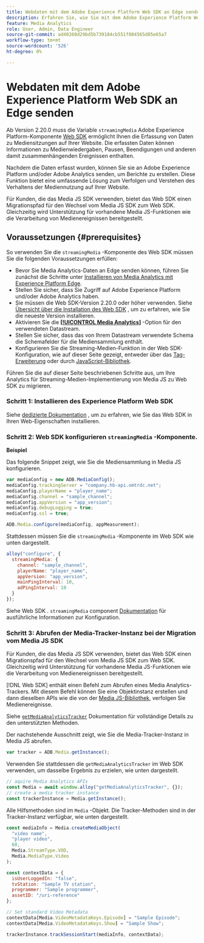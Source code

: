 ```yaml
---
title: Webdaten mit dem Adobe Experience Platform Web SDK an Edge senden
description: Erfahren Sie, wie Sie mit dem Adobe Experience Platform Web SDK Adobe Streaming Media-Daten an Experience Platform Edge senden.
feature: Media Analytics
role: User, Admin, Data Engineer
source-git-commit: ad40260d29bd5b739184cb551f084565d05e65a7
workflow-type: tm+mt
source-wordcount: '526'
ht-degree: 0%

---
```


# Webdaten mit dem Adobe Experience Platform Web SDK an Edge senden

Ab Version 2.20.0 muss die Variable `streamingMedia` Adobe Experience Platform-Komponente [Web SDK](https://experienceleague.adobe.com/en/docs/experience-platform/web-sdk/home) ermöglicht Ihnen die Erfassung von Daten zu Mediensitzungen auf Ihrer Website. Die erfassten Daten können Informationen zu Medienwiedergaben, Pausen, Beendigungen und anderen damit zusammenhängenden Ereignissen enthalten.

Nachdem die Daten erfasst wurden, können Sie sie an Adobe Experience Platform und/oder Adobe Analytics senden, um Berichte zu erstellen. Diese Funktion bietet eine umfassende Lösung zum Verfolgen und Verstehen des Verhaltens der Mediennutzung auf Ihrer Website.

Für Kunden, die das Media JS SDK verwenden, bietet das Web SDK einen Migrationspfad für den Wechsel vom Media JS SDK zum Web SDK. Gleichzeitig wird Unterstützung für vorhandene Media JS-Funktionen wie die Verarbeitung von Medienereignissen bereitgestellt.

## Voraussetzungen {#prerequisites}

So verwenden Sie die `streamingMedia` -Komponente des Web SDK müssen Sie die folgenden Voraussetzungen erfüllen:

* Bevor Sie Media Analytics-Daten an Edge senden können, führen Sie zunächst die Schritte unter [Installieren von Media Analytics mit Experience Platform Edge](/help/implementation/edge/implementation-edge.md).
* Stellen Sie sicher, dass Sie Zugriff auf Adobe Experience Platform und/oder Adobe Analytics haben.
* Sie müssen die Web SDK-Version 2.20.0 oder höher verwenden. Siehe [Übersicht über die Installation des Web SDK](https://experienceleague.adobe.com/en/docs/experience-platform/web-sdk/install/overview) , um zu erfahren, wie Sie die neueste Version installieren.
* Aktivieren Sie die **[[!UICONTROL Media Analytics]](https://experienceleague.adobe.com/en/docs/experience-platform/datastreams/configure)** -Option für den verwendeten Datastream.
* Stellen Sie sicher, dass das von Ihrem Datastream verwendete Schema die Schemafelder für die Mediensammlung enthält.
* Konfigurieren Sie die Streaming-Medien-Funktion in der Web SDK-Konfiguration, wie auf dieser Seite gezeigt, entweder über das [Tag-Erweiterung](#tag-extension) oder durch [JavaScript-Bibliothek](#library).

Führen Sie die auf dieser Seite beschriebenen Schritte aus, um Ihre Analytics für Streaming-Medien-Implementierung von Media JS zu Web SDK zu migrieren.

### Schritt 1: Installieren des Experience Platform Web SDK

Siehe [dedizierte Dokumentation](https://experienceleague.adobe.com/en/docs/experience-platform/web-sdk/install/overview) , um zu erfahren, wie Sie das Web SDK in Ihren Web-Eigenschaften installieren.

### Schritt 2: Web SDK konfigurieren `streamingMedia` -Komponente.

**Beispiel**

Das folgende Snippet zeigt, wie Sie die Mediensammlung in Media JS konfigurieren.

```javascript
var mediaConfig = new ADB.MediaConfig();
mediaConfig.trackingServer = "company.hb-api.omtrdc.net";
mediaConfig.playerName = "player_name";
mediaConfig.channel = "sample_channel";
mediaConfig.appVersion = "app_version";
mediaConfig.debugLogging = true;
mediaConfig.ssl = true;

ADB.Media.configure(mediaConfig, appMeasurement);
```

Stattdessen müssen Sie die `streamingMedia` -Komponente im Web SDK wie unten dargestellt.

```js
alloy("configure", {
  streamingMedia: {
    channel: "sample_channel",
    playerName: "player_name",
    appVersion: "app_version",
    mainPingInterval: 10,
    adPingInterval: 10
  }
});
```

Siehe Web SDK . `streamingMedia` component [Dokumentation](https://experienceleague.adobe.com/en/docs/experience-platform/web-sdk/commands/configure/streamingmedia) für ausführliche Informationen zur Konfiguration.

### Schritt 3: Abrufen der Media-Tracker-Instanz bei der Migration vom Media JS SDK

Für Kunden, die das Media JS SDK verwenden, bietet das Web SDK einen Migrationspfad für den Wechsel vom Media JS SDK zum Web SDK. Gleichzeitig wird Unterstützung für vorhandene Media JS-Funktionen wie die Verarbeitung von Medienereignissen bereitgestellt.

[!DNL Web SDK] enthält einen Befehl zum Abrufen eines Media Analytics-Trackers. Mit diesem Befehl können Sie eine Objektinstanz erstellen und dann dieselben APIs wie die von der [Media JS-Bibliothek](https://adobe-marketing-cloud.github.io/media-sdks/reference/javascript_3x/APIReference.html), verfolgen Sie Medienereignisse.

Siehe [`getMediaAnalyticsTracker`](https://experienceleague.adobe.com/en/docs/experience-platform/web-sdk/commands/getmediaanalyticstracker) Dokumentation für vollständige Details zu den unterstützten Methoden.

Der nachstehende Ausschnitt zeigt, wie Sie die Media-Tracker-Instanz in Media JS abrufen.

```javascript
var tracker = ADB.Media.getInstance();
```

Verwenden Sie stattdessen die `getMediaAnalyticsTracker` im Web SDK verwenden, um dasselbe Ergebnis zu erzielen, wie unten dargestellt.

```js
// aquire Media Analytics APIs
const Media = await window.alloy("getMediaAnalyticsTracker", {});
// create a media tracker instance
const trackerInstance = Media.getInstance();
```

Alle Hilfsmethoden sind im `Media` -Objekt. Die Tracker-Methoden sind in der Tracker-Instanz verfügbar, wie unten dargestellt.

```js
const mediaInfo = Media.createMediaObject(
  "video name",
  "player video",
  60,
  Media.StreamType.VOD,
  Media.MediaType.Video
);

const contextData = {
  isUserLoggedIn: "false",
  tvStation: "Sample TV station",
  programmer: "Sample programmer",
  assetID: "/uri-reference"
};

// Set standard Video Metadata
contextData[Media.VideoMetadataKeys.Episode] = "Sample Episode";
contextData[Media.VideoMetadataKeys.Show] = "Sample Show";

trackerInstance.trackSessionStart(mediaInfo, contextData);
```

